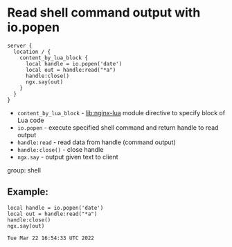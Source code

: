 # Read shell command output with io.popen

```nginx
server {
  location / {
    content_by_lua_block {
      local handle = io.popen('date')
      local out = handle:read("*a")
      handle:close()
      ngx.say(out)
    }
  }
}
```

- `content_by_lua_block` - [lib:nginx-lua](/nginx-lua/how-to-install-nginx-lua-module-in-ubuntu-ubuntuversion) module directive to specify block of Lua code
- `io.popen` - execute specified shell command and return handle to read output
- `handle:read` - read data from handle (command output)
- `handle:close()` - close handle
- `ngx.say` - output given text to client

group: shell

## Example: 
```nginx
local handle = io.popen('date')
local out = handle:read("*a")
handle:close()
ngx.say(out)
```
```
Tue Mar 22 16:54:33 UTC 2022


```


